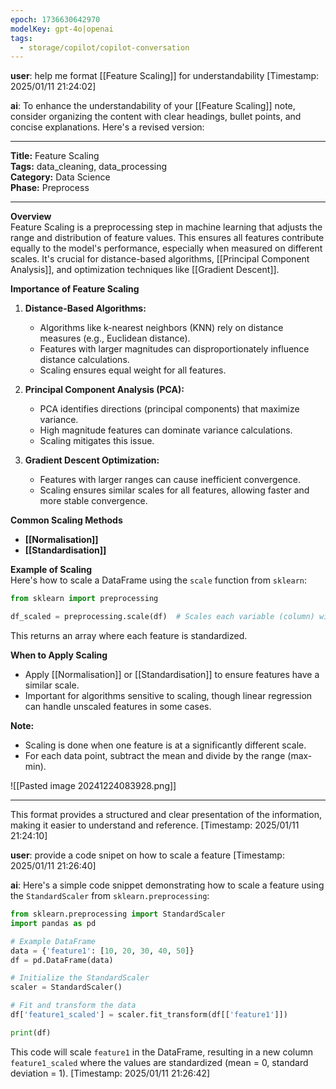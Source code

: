 ```yaml
---
epoch: 1736630642970
modelKey: gpt-4o|openai
tags:
  - storage/copilot/copilot-conversation
---
```


**user**: help me format [[Feature Scaling]] for understandability
[Timestamp: 2025/01/11 21:24:02]

**ai**: To enhance the understandability of your [[Feature Scaling]] note, consider organizing the content with clear headings, bullet points, and concise explanations. Here's a revised version:

---

**Title:** Feature Scaling  
**Tags:** data_cleaning, data_processing  
**Category:** Data Science  
**Phase:** Preprocess  

---

**Overview**  
Feature Scaling is a preprocessing step in machine learning that adjusts the range and distribution of feature values. This ensures all features contribute equally to the model's performance, especially when measured on different scales. It's crucial for distance-based algorithms, [[Principal Component Analysis]], and optimization techniques like [[Gradient Descent]].

**Importance of Feature Scaling**  
1. **Distance-Based Algorithms:**  
   - Algorithms like k-nearest neighbors (KNN) rely on distance measures (e.g., Euclidean distance).  
   - Features with larger magnitudes can disproportionately influence distance calculations.  
   - Scaling ensures equal weight for all features.

2. **Principal Component Analysis (PCA):**  
   - PCA identifies directions (principal components) that maximize variance.  
   - High magnitude features can dominate variance calculations.  
   - Scaling mitigates this issue.

3. **Gradient Descent Optimization:**  
   - Features with larger ranges can cause inefficient convergence.  
   - Scaling ensures similar scales for all features, allowing faster and more stable convergence.

**Common Scaling Methods**  
- **[[Normalisation]]**  
- **[[Standardisation]]**

**Example of Scaling**  
Here's how to scale a DataFrame using the `scale` function from `sklearn`:

```python
from sklearn import preprocessing

df_scaled = preprocessing.scale(df)  # Scales each variable (column) with respect to itself
```

This returns an array where each feature is standardized.

**When to Apply Scaling**  
- Apply [[Normalisation]] or [[Standardisation]] to ensure features have a similar scale.  
- Important for algorithms sensitive to scaling, though linear regression can handle unscaled features in some cases.

**Note:**  
- Scaling is done when one feature is at a significantly different scale.  
- For each data point, subtract the mean and divide by the range (max-min).

![[Pasted image 20241224083928.png]]

---

This format provides a structured and clear presentation of the information, making it easier to understand and reference.
[Timestamp: 2025/01/11 21:24:10]

**user**: provide a code snipet on how to scale a feature
[Timestamp: 2025/01/11 21:26:40]

**ai**: Here's a simple code snippet demonstrating how to scale a feature using the `StandardScaler` from `sklearn.preprocessing`:

```python
from sklearn.preprocessing import StandardScaler
import pandas as pd

# Example DataFrame
data = {'feature1': [10, 20, 30, 40, 50]}
df = pd.DataFrame(data)

# Initialize the StandardScaler
scaler = StandardScaler()

# Fit and transform the data
df['feature1_scaled'] = scaler.fit_transform(df[['feature1']])

print(df)
```

This code will scale `feature1` in the DataFrame, resulting in a new column `feature1_scaled` where the values are standardized (mean = 0, standard deviation = 1).
[Timestamp: 2025/01/11 21:26:42]